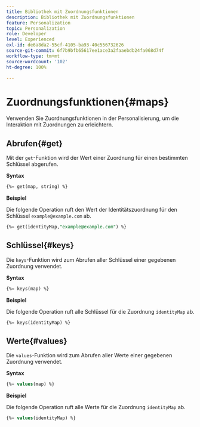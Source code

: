 ```yaml
---
title: Bibliothek mit Zuordnungsfunktionen
description: Bibliothek mit Zuordnungsfunktionen
feature: Personalization
topic: Personalization
role: Developer
level: Experienced
exl-id: de6a8da2-55cf-4105-ba93-40c556732626
source-git-commit: 6f7b9bfb65617ee1ace3a2faaebdb24fa068d74f
workflow-type: tm+mt
source-wordcount: '102'
ht-degree: 100%

---
```


# Zuordnungsfunktionen{#maps}

Verwenden Sie Zuordnungsfunktionen in der Personalisierung, um die Interaktion mit Zuordnungen zu erleichtern.

## Abrufen{#get}

Mit der `get`-Funktion wird der Wert einer Zuordnung für einen bestimmten Schlüssel abgerufen.

**Syntax**

```sql
{%= get(map, string) %}
```

**Beispiel**

Die folgende Operation ruft den Wert der Identitätszuordnung für den Schlüssel `example@example.com` ab.

```sql
{%= get(identityMap,"example@example.com") %}
```

## Schlüssel{#keys}

Die `keys`-Funktion wird zum Abrufen aller Schlüssel einer gegebenen Zuordnung verwendet.

**Syntax**

```sql
{%= keys(map) %}
```

**Beispiel**

Die folgende Operation ruft alle Schlüssel für die Zuordnung `identityMap` ab.

```sql
{%= keys(identityMap) %}
```

## Werte{#values}

Die `values`-Funktion wird zum Abrufen aller Werte einer gegebenen Zuordnung verwendet.

**Syntax**

```sql
{%= values(map) %}
```

**Beispiel**

Die folgende Operation ruft alle Werte für die Zuordnung `identityMap` ab.

```sql
{%= values(identityMap) %}
```
